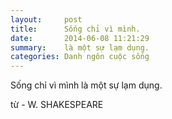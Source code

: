 ```yaml
---
layout:     post
title:      Sống chỉ vì mình.
date:       2014-06-08 11:21:29
summary:    là một sự lạm dụng.
categories: Danh ngôn cuộc sống
---
```


Sống chỉ vì mình là một sự lạm dụng.

từ - W. SHAKESPEARE
